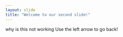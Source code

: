 ```yaml
---
layout: slide
title: "Welcome to our second slide!"
---
```

why is this not working
Use the left arrow to go back!
